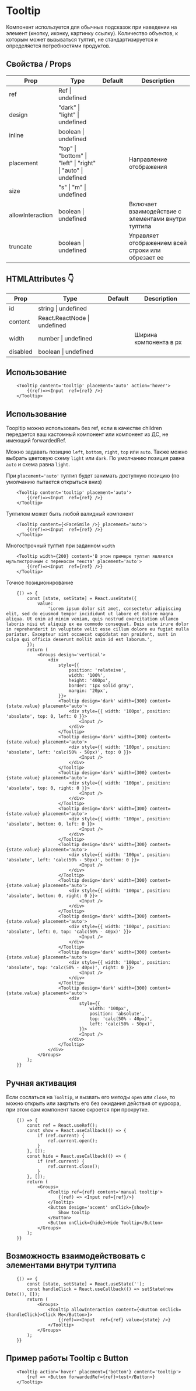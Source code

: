 # Tooltip

Компонент используется для обычных подсказок при наведении на элемент (кнопку, иконку, картинку ссылку). Количество объектов, к которым может вызываться тултип, не стандартизируется и определяется потребностями продуктов.

## Свойства / Props

| Prop | Type | Default | Description |
| --- | --- | --- | --- |
| ref | Ref<TooltipElement> \| undefined |  |
| design | "dark" \| "light" \| undefined |  |
| inline | boolean \| undefined |  |
| placement | "top" \| "bottom" \| "left" \| "right"  \| "auto" \| undefined |  | Направление отображения |
| size | "s" \| "m" \| undefined |
| allowInteraction | boolean \| undefined |  | Включает взаимодействие с элементами внутри тултипа |
| truncate | boolean \| undefined |  | Управляет отображением всей строки или обрезает ее |

## HTMLAttributes 👇
| Prop | Type | Default | Description |
| --- | --- | --- | --- |
| id | string \| undefined |  |
| content | React.ReactNode \| undefined |  |
| width | number \| undefined |  | Ширина компонента в px |
| disabled | boolean \| undefined |  |

## Использование

```
    <Tooltip content='tooltip' placement='auto' action='hover'>
        {(ref)=><Input  ref={ref} />}
    </Tooltip>
```

## Использование
Toopltip можно использовать без ref, если в качестве children передается ваш кастомный компонент или компонент из ДС, не имеющий forwardedRef.

Можно задавать позицию `left`, `bottom`, `right`, `top` или `auto`. Также можно выбрать цветовую схему `light` или `dark`. По умолчанию позиция равна `auto` и схема равна `light`.

При `placement='auto'` тултип будет занимать доступную позицию (по умолчанию пытается открыться вниз)

```
    <Tooltip content='tooltip' placement='auto'>
        {(ref)=><Input  ref={ref} />}
    </Tooltip>
```

Тултипом может быть любой валидный компонент

```
    <Tooltip content={<FaceSmile />} placement='auto'>
        {(ref)=><Input  ref={ref} />}
    </Tooltip>
```

Многострочный тултип при заданном `width`

```
    <Tooltip width={200} content='В этом примере тултип является мультистрочным с переносом текста' placement='auto'>
        {(ref)=><Input  ref={ref} />}
    </Tooltip>
```

Точное позиционирование

```
    {() => {
        const [state, setState] = React.useState({
            value:
                'Lorem ipsum dolor sit amet, consectetur adipiscing elit, sed do eiusmod tempor incididunt ut labore et dolore magna aliqua. Ut enim ad minim veniam, quis nostrud exercitation ullamco laboris nisi ut aliquip ex ea commodo consequat. Duis aute irure dolor in reprehenderit in voluptate velit esse cillum dolore eu fugiat nulla pariatur. Excepteur sint occaecat cupidatat non proident, sunt in culpa qui officia deserunt mollit anim id est laborum.',
        });
        return (
            <Groups design='vertical'>
                <div
                    style={{
                        position: 'relateive',
                        width: '100%',
                        height: '400px',
                        border: '1px solid gray',
                        margin: '20px',
                    }}>
                    <Tooltip design='dark' width={300} content={state.value} placement='auto'>
                        <div style={{ width: '100px', position: 'absolute', top: 0, left: 0 }}>
                            <Input />
                        </div>
                    </Tooltip>
                    <Tooltip design='dark' width={300} content={state.value} placement='auto'>
                        <div style={{ width: '100px', position: 'absolute', left: 'calc(50% - 50px)', top: 0 }}>
                            <Input />
                        </div>
                    </Tooltip>
                    <Tooltip design='dark' width={300} content={state.value} placement='auto'>
                        <div style={{ width: '100px', position: 'absolute', top: 0, right: 0 }}>
                            <Input />
                        </div>
                    </Tooltip>
                    <Tooltip design='dark' width={300} content={state.value} placement='auto'>
                        <div style={{ width: '100px', position: 'absolute', bottom: 0, left: 0 }}>
                            <Input />
                        </div>
                    </Tooltip>
                    <Tooltip design='dark' width={300} content={state.value} placement='auto'>
                        <div style={{ width: '100px', position: 'absolute', left: 'calc(50% - 50px)', bottom: 0 }}>
                            <Input />
                        </div>
                    </Tooltip>
                    <Tooltip design='dark' width={300} content={state.value} placement='auto'>
                        <div style={{ width: '100px', position: 'absolute', bottom: 0, right: 0 }}>
                            <Input />
                        </div>
                    </Tooltip>
                    <Tooltip design='dark' width={300} content={state.value} placement='auto'>
                        <div style={{ width: '100px', position: 'absolute', left: 0, top: 'calc(50% - 40px)' }}>
                            <Input />
                        </div>
                    </Tooltip>
                    <Tooltip design='dark' width={300} content={state.value} placement='auto'>
                        <div style={{ width: '100px', position: 'absolute', top: 'calc(50% - 40px)', right: 0 }}>
                            <Input />
                        </div>
                    </Tooltip>
                    <Tooltip design='dark' width={300} content={state.value} placement='auto'>
                        <div
                            style={{
                                width: '100px',
                                position: 'absolute',
                                top: 'calc(50% - 40px)',
                                left: 'calc(50% - 50px)',
                            }}>
                            <Input />
                        </div>
                    </Tooltip>
                </div>
            </Groups>
        );
    }}
```

## Ручная активация

Если сослаться на `Tooltip`, и вызвать его методы `open` или `close`, то можно открыть или закртыть его без ожидания действия от курсора, при этом сам компонент также скроется при прокрутке.

```
    {() => {
        const ref = React.useRef();
        const show = React.useCallback(() => {
            if (ref.current) {
                ref.current.open();
            }
        }, []);
        const hide = React.useCallback(() => {
            if (ref.current) {
                ref.current.close();
            }
        }, []);
        return (
            <Groups>
                <Tooltip ref={ref} content='manual tooltip'>
                    {(ref) => <Input ref={ref}/>}
                </Tooltip>
                <Button design='accent' onClick={show}>
                    Show tooltip
                </Button>
                <Button onClick={hide}>Hide Tooltip</Button>
            </Groups>
        );
    }}
```

## Возможность взаимодействовать с элементами внутри тултипа

```
    {() => {
        const [state, setState] = React.useState('');
        const handleClick = React.useCallback(() => setState(new Date()), []);
        return (
            <Groups>
                <Tooltip allowInteraction content={<Button onClick={handleClick}>Click Me</Button>}>
                    {(ref)=><Input  ref={ref} value={state} />}
                </Tooltip>
            </Groups>
        );
    }}
```

## Пример работы Tooltip c Button

```
    <Tooltip action='hover' placement={'bottom'} content='tooltip'>
        {ref => <Button forwardedRef={ref}>test</Button>}
    </Tooltip>
```
